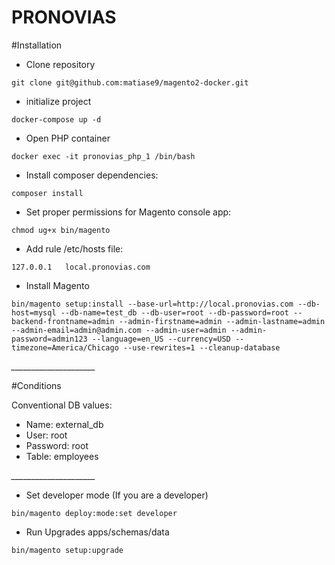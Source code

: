 # PRONOVIAS #

#Installation

* Clone repository
```
git clone git@github.com:matiase9/magento2-docker.git
```
* initialize project
```
docker-compose up -d
```
* Open PHP container
```
docker exec -it pronovias_php_1 /bin/bash
```
* Install composer dependencies:  
```
composer install 
```
* Set proper permissions for Magento console app:
```
chmod ug+x bin/magento
```
* Add rule /etc/hosts file: 
```
127.0.0.1	local.pronovias.com
```
* Install Magento
```
bin/magento setup:install --base-url=http://local.pronovias.com --db-host=mysql --db-name=test_db --db-user=root --db-password=root --backend-frontname=admin --admin-firstname=admin --admin-lastname=admin --admin-email=admin@admin.com --admin-user=admin --admin-password=admin123 --language=en_US --currency=USD --timezone=America/Chicago --use-rewrites=1 --cleanup-database
```

*_____________________*

#Conditions

Conventional DB values:
* Name: external_db
* User: root
* Password: root
* Table: employees



*_____________________*
* Set developer mode (If you are a developer)
```
bin/magento deploy:mode:set developer
```
* Run Upgrades apps/schemas/data 
```
bin/magento setup:upgrade
```